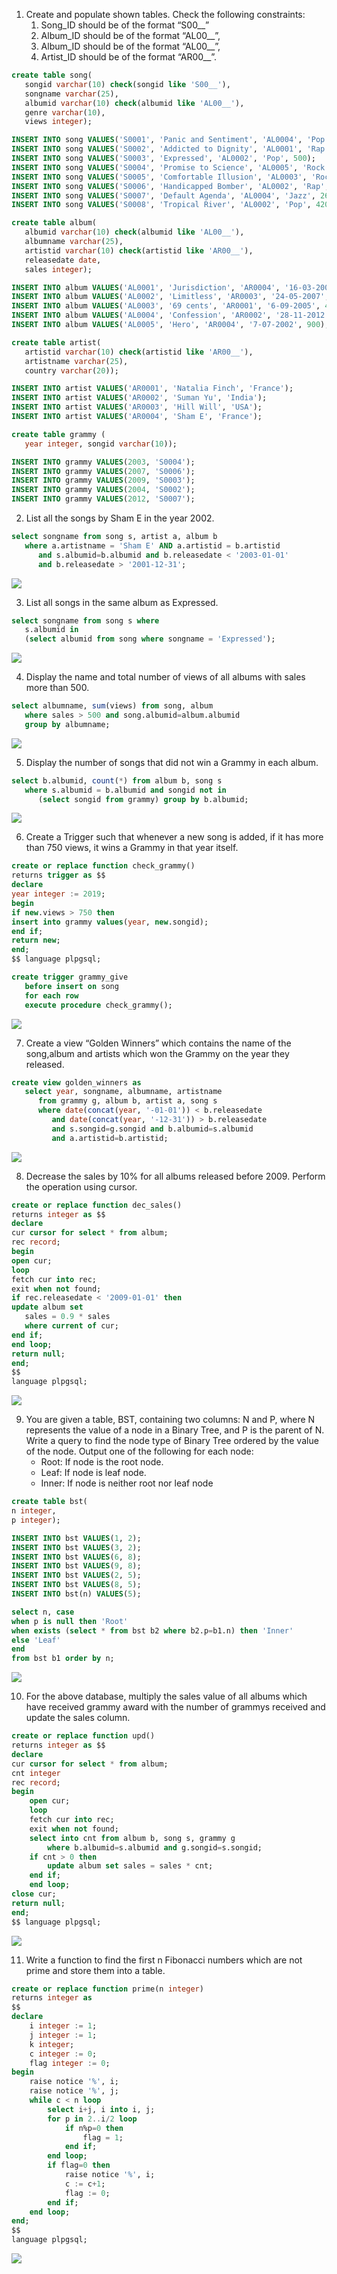 1. Create and populate shown tables. Check the following constraints:
	1. Song_ID should be of the format “S00__”
	1. Album_ID should be of the format “AL00__”,
	1. Album_ID should be of the format “AL00__”,
	1. Artist_ID should be of the format “AR00__”.

```sql
create table song(
   songid varchar(10) check(songid like 'S00__'),
   songname varchar(25),
   albumid varchar(10) check(albumid like 'AL00__'),
   genre varchar(10),
   views integer);

INSERT INTO song VALUES('S0001', 'Panic and Sentiment', 'AL0004', 'Pop', 450);
INSERT INTO song VALUES('S0002', 'Addicted to Dignity', 'AL0001', 'Rap', 600);
INSERT INTO song VALUES('S0003', 'Expressed', 'AL0002', 'Pop', 500);
INSERT INTO song VALUES('S0004', 'Promise to Science', 'AL0005', 'Rock', 920);
INSERT INTO song VALUES('S0005', 'Comfortable Illusion', 'AL0003', 'Rock', 760);
INSERT INTO song VALUES('S0006', 'Handicapped Bomber', 'AL0002', 'Rap', 1000);
INSERT INTO song VALUES('S0007', 'Default Agenda', 'AL0004', 'Jazz', 260);
INSERT INTO song VALUES('S0008', 'Tropical River', 'AL0002', 'Pop', 420);

create table album(
   albumid varchar(10) check(albumid like 'AL00__'),
   albumname varchar(25),
   artistid varchar(10) check(artistid like 'AR00__'),
   releasedate date,
   sales integer);

INSERT INTO album VALUES('AL0001', 'Jurisdiction', 'AR0004', '16-03-2004', 570);
INSERT INTO album VALUES('AL0002', 'Limitless', 'AR0003', '24-05-2007', 650);
INSERT INTO album VALUES('AL0003', '69 cents', 'AR0001', '6-09-2005', 400);
INSERT INTO album VALUES('AL0004', 'Confession', 'AR0002', '28-11-2012', 120);
INSERT INTO album VALUES('AL0005', 'Hero', 'AR0004', '7-07-2002', 900);

create table artist(
   artistid varchar(10) check(artistid like 'AR00__'),
   artistname varchar(25),
   country varchar(20));

INSERT INTO artist VALUES('AR0001', 'Natalia Finch', 'France');
INSERT INTO artist VALUES('AR0002', 'Suman Yu', 'India');
INSERT INTO artist VALUES('AR0003', 'Hill Will', 'USA');
INSERT INTO artist VALUES('AR0004', 'Sham E', 'France');

create table grammy (
   year integer, songid varchar(10));

INSERT INTO grammy VALUES(2003, 'S0004');
INSERT INTO grammy VALUES(2007, 'S0006');
INSERT INTO grammy VALUES(2009, 'S0003');
INSERT INTO grammy VALUES(2004, 'S0002');
INSERT INTO grammy VALUES(2012, 'S0007');

```


2. List all the songs by Sham E in the year 2002.

```sql
select songname from song s, artist a, album b 
   where a.artistname = 'Sham E' AND a.artistid = b.artistid 
      and s.albumid=b.albumid and b.releasedate < '2003-01-01' 
	  and b.releasedate > '2001-12-31';
```

![](../Images/Exam_Report/1.png)


3. List all songs in the same album as Expressed.

```sql
select songname from song s where 
   s.albumid in 
   (select albumid from song where songname = 'Expressed');
```

![](../Images/Exam_Report/2.png)


4. Display the name and total number of views of all albums with sales more than 500.

```sql
select albumname, sum(views) from song, album 
   where sales > 500 and song.albumid=album.albumid 
   group by albumname;
```

![](../Images/Exam_Report/3.png)


5. Display the number of songs that did not win a Grammy in each album.

```sql
select b.albumid, count(*) from album b, song s 
   where s.albumid = b.albumid and songid not in 
      (select songid from grammy) group by b.albumid;
```

![](../Images/Exam_Report/4.png)


6. Create a Trigger such that whenever a new song is added, if it has more than 750 views, it wins a Grammy in that year itself.

```sql
create or replace function check_grammy()
returns trigger as $$
declare
year integer := 2019;
begin
if new.views > 750 then
insert into grammy values(year, new.songid);
end if;
return new;
end;
$$ language plpgsql;

create trigger grammy_give 
   before insert on song 
   for each row 
   execute procedure check_grammy();
```

![](../Images/Exam_Report/5.png)


7. Create a view “Golden Winners” which contains the name of the song,album and artists
which won the Grammy on the year they released.

```sql
create view golden_winners as 
   select year, songname, albumname, artistname 
      from grammy g, album b, artist a, song s 
	  where date(concat(year, '-01-01')) < b.releasedate 
	     and date(concat(year, '-12-31')) > b.releasedate 
		 and s.songid=g.songid and b.albumid=s.albumid 
		 and a.artistid=b.artistid;
```

![](../Images/Exam_Report/6.png)


8. Decrease the sales by 10% for all albums released before 2009. Perform the operation
using cursor.

```sql
create or replace function dec_sales()
returns integer as $$
declare
cur cursor for select * from album;
rec record;
begin
open cur;
loop
fetch cur into rec;
exit when not found;
if rec.releasedate < '2009-01-01' then
update album set 
   sales = 0.9 * sales 
   where current of cur;
end if;
end loop;
return null;
end;
$$
language plpgsql;
```

![](../Images/Exam_Report/7.png)


9. You are given a table, BST, containing two columns: N and P, where N represents the
value of a node in a Binary Tree, and P is the parent of N.
Write a query to find the node type of Binary Tree ordered by the value of the node.
Output one of the following for each node:
	- Root: If node is the root node.
	- Leaf: If node is leaf node.
	- Inner: If node is neither root nor leaf node

```sql
create table bst(
n integer,
p integer);

INSERT INTO bst VALUES(1, 2);
INSERT INTO bst VALUES(3, 2);
INSERT INTO bst VALUES(6, 8);
INSERT INTO bst VALUES(9, 8);
INSERT INTO bst VALUES(2, 5);
INSERT INTO bst VALUES(8, 5);
INSERT INTO bst(n) VALUES(5);

select n, case
when p is null then 'Root'
when exists (select * from bst b2 where b2.p=b1.n) then 'Inner'
else 'Leaf'
end
from bst b1 order by n;
```

![](../Images/Exam_Report/8.png)

10. For the above database, multiply the sales value of all albums which have received grammy award with the number of grammys received and update the sales column.

```sql
create or replace function upd()
returns integer as $$
declare
cur cursor for select * from album;
cnt integer
rec record;
begin
    open cur;
    loop
    fetch cur into rec;
    exit when not found;
	select into cnt from album b, song s, grammy g
		where b.albumid=s.albumid and g.songid=s.songid;
	if cnt > 0 then
		update album set sales = sales * cnt;
	end if;
    end loop;
close cur;
return null;
end;
$$ language plpgsql;
```

![](../Images/Exam_Report/10.png)


11. Write a function to find the first n Fibonacci numbers which are not prime and store them into a table.

```sql
create or replace function prime(n integer)
returns integer as
$$
declare
	i integer := 1;
	j integer := 1;
	k integer;
	c integer := 0;
	flag integer := 0;
begin
	raise notice '%', i;
	raise notice '%', j;
	while c < n loop
		select i+j, i into i, j;
		for p in 2..i/2 loop
			if n%p=0 then
				flag = 1;
			end if;
		end loop;
		if flag=0 then
			raise notice '%', i;
			c := c+1;
			flag := 0;
		end if;
	end loop;
end;
$$
language plpgsql;
```
![](../Images/Exam_Report/11.png)
